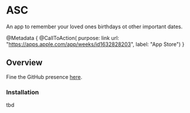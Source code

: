 # ASC

An app to remember your loved ones birthdays ot other important dates.

@Metadata {
    @CallToAction(
                  purpose: link
                  url: "https://apps.apple.com/app/weeks/id1632828203",
                  label: "App Store")
}
 
## Overview

Fine the GitHub presence [here](https://github.com/blackjacx/weeks).

### Installation

tbd

